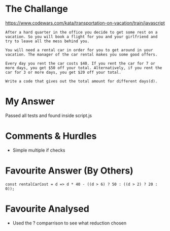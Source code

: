 # The Challange

https://www.codewars.com/kata/transportation-on-vacation/train/javascript

```
After a hard quarter in the office you decide to get some rest on a vacation. So you will book a flight for you and your girlfriend and try to leave all the mess behind you.

You will need a rental car in order for you to get around in your vacation. The manager of the car rental makes you some good offers.

Every day you rent the car costs $40. If you rent the car for 7 or more days, you get $50 off your total. Alternatively, if you rent the car for 3 or more days, you get $20 off your total.

Write a code that gives out the total amount for different days(d).
```

# My Answer

Passed all tests and found inside script.js

# Comments & Hurdles

* Simple multiple if checks

# Favourite Answer (By Others)
```
const rentalCarCost = d => d * 40 - ((d > 6) ? 50 : ((d > 2) ? 20 : 0));
```

# Favourite Analysed

* Used the ? comparrison to see what reduction chosen